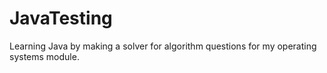 # JavaTesting
 
Learning Java by making a solver for algorithm questions for my operating systems module.

